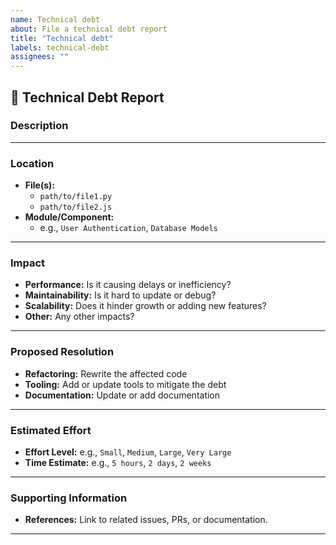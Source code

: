 ```yaml
---
name: Technical debt
about: File a technical debt report
title: "Technical debt"
labels: technical-debt
assignees: ""
---
```


## 🧩 Technical Debt Report

### Description
<!--
Provide a brief overview of the technical debt.
-->

---

### **Location**
<!--
Specify the affected files, modules, or components.  
-->
- **File(s):**  
  - `path/to/file1.py`  
  - `path/to/file2.js`
- **Module/Component:**  
  - e.g., `User Authentication`, `Database Models`

---

### **Impact**
<!--
Explain the negative effects caused by this technical debt:
-->
- **Performance:** Is it causing delays or inefficiency?  
- **Maintainability:** Is it hard to update or debug?  
- **Scalability:** Does it hinder growth or adding new features?  
- **Other:** Any other impacts?

---

### **Proposed Resolution**
<!--
Suggest how to resolve the technical debt:
-->
- **Refactoring:** Rewrite the affected code  
- **Tooling:** Add or update tools to mitigate the debt  
- **Documentation:** Update or add documentation


---

### **Estimated Effort**
<!--
Provide an estimate of the effort needed for resolution:
-->
- **Effort Level:** e.g., `Small`, `Medium`, `Large`, `Very Large`  
- **Time Estimate:** e.g., `5 hours`, `2 days`, `2 weeks`

---

### **Supporting Information**
<!--
Add any supporting details like screenshots, logs, or references:
-->
- **References:** Link to related issues, PRs, or documentation.

___